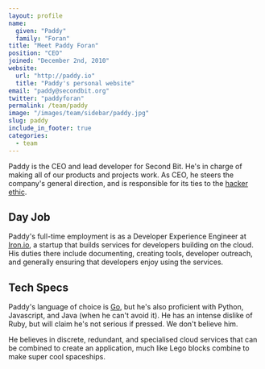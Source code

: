 ```yaml
---
layout: profile
name:
  given: "Paddy"
  family: "Foran"
title: "Meet Paddy Foran"
position: "CEO"
joined: "December 2nd, 2010"
website:
  url: "http://paddy.io"
  title: "Paddy's personal website"
email: "paddy@secondbit.org"
twitter: "paddyforan"
permalink: /team/paddy
image: "/images/team/sidebar/paddy.jpg"
slug: paddy
include_in_footer: true
categories:
  - team
---
```

Paddy is the CEO and lead developer for Second Bit. He's in charge of making all of our products and projects work. As CEO, he steers the company's general direction, and is responsible for its ties to the [hacker ethic](http://en.wikipedia.org/wiki/Hacker_ethic).

<!-- break -->

## Day Job

Paddy's full-time employment is as a Developer Experience Engineer at [Iron.io](http://www.iron.io), a startup that builds services for developers building on the cloud. His duties there include documenting, creating tools, developer outreach, and generally ensuring that developers enjoy using the services.

## Tech Specs

Paddy's language of choice is [Go](http://www.golang.org), but he's also proficient with Python, Javascript, and Java (when he can't avoid it). He has an intense dislike of Ruby, but will claim he's not serious if pressed. We don't believe him.

He believes in discrete, redundant, and specialised cloud services that can be combined to create an application, much like Lego blocks combine to make super cool spaceships.
